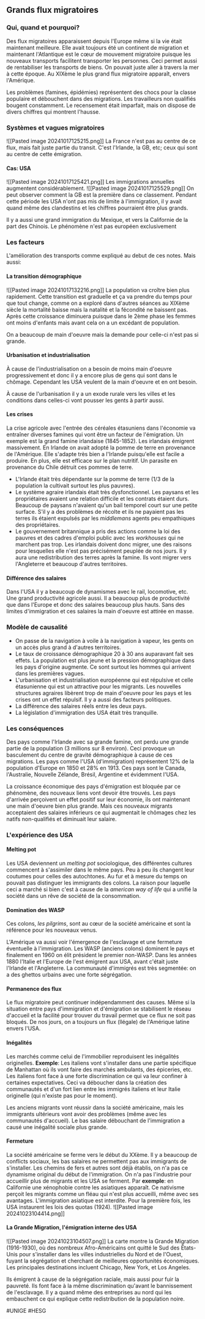 ## Grands flux migratoires
### Qui, quand et pourquoi?
Des flux migratoires apparaissent depuis l'Europe même si la vie était maintenant meilleure. Elle avait toujours été un continent de migration et maintenant l'Atlantique est le cœur de mouvement migratoire puisque les nouveaux transports facilitent transporter les personnes. Ceci permet aussi de rentabiliser les transports de biens. On pouvait juste aller à travers la mer à cette époque. Au XIXème le plus grand flux migratoire apparaît, envers l'Amérique.

Les problèmes (famines, épidémies) représentent des chocs pour la classe populaire et débouchent dans des migrations. Les travailleurs non qualifiés bougent constamment. Le recensement était imparfait, mais on dispose de divers chiffres qui montrent l'hausse.
### Systèmes et vagues migratoires
![[Pasted image 20241017125215.png]]
La France n'est pas au centre de ce flux, mais fait juste partie du transit. C'est l'Irlande, la GB, etc; ceux qui sont au centre de cette émigration.
#### Cas: USA
![[Pasted image 20241017125421.png]]
Les immigrations annuelles augmentent considérablement.
![[Pasted image 20241017125529.png]]
On peut observer comment la GB est la première dans ce classement. Pendant cette période les USA n'ont pas mis de limite à l'immigration, il y avait quand même des clandestins et les chiffres pourraient être plus grands.

Il y a aussi une grand immigration du Mexique, et vers la Californie de la part des Chinois. Le phénomène n'est pas européen exclusivement
### Les facteurs
L'amélioration des transports comme expliqué au debut de ces notes. Mais aussi:
#### La transition démographique
![[Pasted image 20241017132216.png]]
La population va croître bien plus rapidement. Cette transition est graduelle et ça va prendre du temps pour que tout change, comme on a exploré dans d'autres séances au XIXème siècle la mortalité baisse mais la natalité et la fécondité ne baissent pas. Après cette croissance diminuera puisque dans le 2ème phase les femmes ont moins d'enfants mais avant cela on a un excédant de population.

On a beaucoup de main d'oeuvre mais la demande pour celle-ci n'est pas si grande.
#### Urbanisation et industrialisation
À cause de l'industrialisation on a besoin de moins main d'oeuvre progressivement et donc il y a encore plus de gens qui sont dans le chômage. Cependant les USA veulent de la main d'oeuvre et en ont besoin.

À cause de l'urbanisation il y a un exode rurale vers les villes et les conditions dans celles-ci vont pousser les gents à partir aussi.
#### Les crises
La crise agricole avec l'entrée des céréales étasuniens dans l'économie va entraîner diverses famines qui vont être un facteur de l'émigration. Un exemple est la grand famine irlandaise (1845-1852). Les irlandais émigrent massivement. En Irlande on avait adopté la pomme de terre en provenance de l'Amérique. Elle s'adapte très bien a l'Irlande puisqu'elle est facile a produire. En plus, elle est efficace sur le plan nutritif. Un parasite en provenance du Chile détruit ces pommes de terre.
- L'Irlande était très dépendante sur la pomme de terre (1/3 de la population la cultivait surtout les plus pauvres).
- Le système agraire irlandais était très dysfonctionnel. Les paysans et les propriétaires avaient une relation difficile et les contrats étaient durs. Beaucoup de paysans n'avaient qu'un bail temporel court sur une petite surface. S'il y a des problèmes de récolte et ils ne payaient pas les terres ils étaient expulsés par les *middlemans* agents peu empathiques des propriétaires.
- Le gouvernement britannique a pris des actions comme la loi des pauvres et des cadres d'emploi public avec les *workhouses* qui ne marchent pas trop.
Les irlandais doivent donc migrer, une des raisons pour lesquelles elle n'est pas précisément peuplée de nos jours. Il y aura une redistribution des terres après la famine. Ils vont migrer vers l'Angleterre et beaucoup d'autres territoires.
#### Différence des salaires
Dans l'USA il y a beaucoup de dynamismes avec le rail, locomotive, etc. Une grand productivité agricole aussi. Il a beaucoup plus de productivité que dans l'Europe et donc des salaires beaucoup plus hauts. Sans des limites d'immigration et ces salaires la main d'oeuvre est attirée en masse.
### Modèle de causalité
- On passe de la navigation à voile à la navigation à vapeur, les gents on un accès plus grand à d'autres territoires.
- Le taux de croissance démographique 20 à 30 ans auparavant fait ses effets. La population est plus jeune et la pression démographique dans les pays d'origine augmente. Ce sont surtout les hommes qui arrivent dans les premières vagues.
- L'urbanisation et industrialisation européenne qui est répulsive et celle étasunienne qui est un attractive pour les migrants. Les nouvelles structures agraires libèrent trop de main d'oeuvre pour les pays et les crises ont un effet répulsif. Il y a aussi des facteurs politiques.
- La différence des salaires réels entre les deux pays.
- La législation d'immigration des USA était très tranquille.
### Les conséquences
Des pays comme l'Irlande avec sa grande famine, ont perdu une grande partie de la population (3 millions sur 8 environ). Ceci provoque un basculement du centre de gravité démographique à cause de ces migrations. Les pays comme l'USA (d'immigration) représentent 12% de la population d'Europe en 1850 et 28% en 1913. Ces pays  sont le Canada, l'Australie, Nouvelle Zélande, Brésil, Argentine et évidemment l'USA.

La croissance économique des pays d'émigration est bloquée par ce phénomène, des nouveaux liens vont devoir être trouvés. Les pays d'arrivée perçoivent un effet positif sur leur économie, ils ont maintenant une main d'oeuvre bien plus grande. Mais ces nouveaux migrants acceptaient des salaires inférieurs ce qui augmentait le chômages chez les natifs non-qualifiés et diminuait leur salaire.
### L'expérience des USA
#### Melting pot
Les USA deviennent un *melting pot* sociologique, des différentes cultures commencent à s'assimiler dans le même pays. Peu à peu ils changent leur coutumes pour celles des autochtones. Au fur et à mesure du temps on pouvait pas distinguer les immigrants des colons. La raison pour laquelle ceci a marché si bien c'est à cause de la *american way of life* qui a unifié la société dans un rêve de société de la consommation.
#### Domination des WASP
Ces colons, *les pilgrims*, sont au cœur de la société américaine et sont la référence pour les nouveaux venus.

L'Amérique va aussi voir l'émergence de l'esclavage et une fermeture éventuelle à l'immigration. Les WASP (anciens colons) dominent le pays et finalement en 1960 on élit président le premier non-WASP. Dans les années 1880 l'Italie et l'Europe de l'est émigrent aux USA, avant c'était juste l'Irlande et l'Angleterre. La communauté d'immigrés est très segmentée: on a des ghettos urbains avec une forte ségrégation.
#### Permanence des flux
Le flux migratoire peut continuer indépendamment des causes. Même si la situation entre pays d'immigration et d'émigration se stabilisent le réseau d'accueil et la facilité pour trouver du travail permet que ce flux ne soit pas bloqués. De nos jours, on a toujours un flux (llégale) de l'Amérique latine envers l'USA.
#### Inégalités
Les marchés comme celui de l'immobilier reproduisent les inégalités originelles. **Exemple**: Les italiens vont s'installer dans une partie spécifique de Manhattan où ils vont faire des marchés ambulants, des épiceries, etc. Les italiens font face à une forte discrimination ce qui va leur confiner à certaines expectatives. Ceci va déboucher dans la création des communautés et d'un fort lien entre les immigrés italiens et leur Italie originelle (qui n'existe pas pour le moment).

Les anciens migrants vont réussir dans la société américaine, mais les immigrants ultérieurs vont avoir des problèmes (même avec les communautés d'accueil). Le bas salaire débouchant de l'immigration a causé une inégalité sociale plus grande.
#### Fermeture
La société américaine se ferme vers le début du XXème. Il y a beaucoup de conflicts sociaux, les bas salaires ne permettent pas aux immigrants de s'installer. Les chemins de fers et autres sont déjà établis, on n'a pas ce dynamisme original du début de l'immigration. On n'a pas l'industrie pour accueillir plus de migrants et les USA se ferment. Par **exemple**: en Californie une xénophobie contre les asiatiques apparaît. Ce nativisme perçoit les migrants comme un fléau qui n'est plus accueilli, même avec ses avantages. L'immigration asiatique est interdite. Pour la première fois, les USA instaurent les lois des quotas (1924).
![[Pasted image 20241023104414.png]]
#### La Grande Migration, l'émigration interne des USA
![[Pasted image 20241023104507.png]]
La carte montre la Grande Migration (1916-1930), où des nombreux Afro-Américains ont quitté le Sud des États-Unis pour s'installer dans les villes industrielles du Nord et de l'Ouest, fuyant la ségrégation et cherchant de meilleures opportunités économiques. Les principales destinations incluent Chicago, New York, et Los Angeles.

Ils émigrent à cause de la ségrégation raciale, mais aussi pour fuir la pauvreté. Ils font face à la même discrimination qu'avant le bannissement de l'esclavage. Il y a quand même des entreprises au nord qui les embauchent ce qui explique cette redistribution de la population noire.

#UNIGE #HESG 